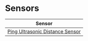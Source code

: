 # Sensors

| Sensor |
| --- |
| [Ping Ultrasonic Distance Sensor](PingUltraSonicDistanceSensor/PingUltraSonicDistanceSensor.md) |
